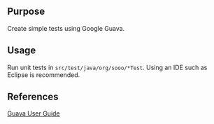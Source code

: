 ## Purpose

Create simple tests using Google Guava.

## Usage

Run unit tests in `src/test/java/org/sooo/*Test`. Using an IDE such as Eclipse is recommended.

## References
[Guava User Guide](http://code.google.com/p/guava-libraries/wiki/GuavaExplained)